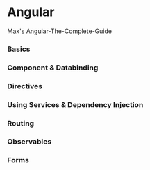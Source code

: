 # Angular
Max's Angular-The-Complete-Guide

### Basics

### Component & Databinding

### Directives 

### Using Services & Dependency Injection

### Routing

### Observables

### Forms


